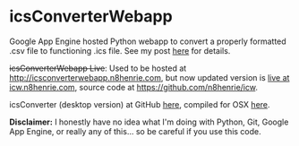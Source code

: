 icsConverterWebapp
==================
Google App Engine hosted Python webapp to convert a properly formatted .csv file to functioning .ics file. See my post [here](http://n8henrie.com/2013/05/spreadsheet-to-calendar/) for details.

~~icsConverterWebapp Live~~: Used to be hosted at
http://icsconverterwebapp.n8henrie.com, but now updated version is [live at
icw.n8henrie.com](http://icw.n8henrie.com), source code at
<https://github.com/n8henrie/icw>.

icsConverter (desktop version) at GitHub [here](https://github.com/n8henrie/icsConverter), compiled for OSX [here](http://n8henrie.com/2013/05/spreadsheet-to-calendar/).

**Disclaimer:** I honestly have no idea what I'm doing with Python, Git, Google App Engine, or really any of this... so be careful if you use this code.
